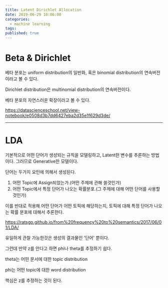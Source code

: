 ```yaml
---
title: Latent Dirichlet Allocation
date: 2019-06-29 10:06:00
categories:
  - machine learning
tags:
published: true
---
```


# Beta & Dirichlet

베타 분포는 uniform distribution의 일반화, 혹은 binomial distribution의 연속버전이라고 볼 수 있다.

Dirichlet distribution은 multinomial distribution의 연속버전이다.

베타 분포의 자연스러운 확장이라고 볼 수 있다.

https://datascienceschool.net/view-notebook/e0508d3b7dd6427eba2d35e1f629d3de/

---

# LDA

기본적으로 어떤 단어가 생성되는 규칙을 모델링하고, Latent한 변수를 추론하는 방법이다. 그러므로 Generative한 모델이다.

단어는 두가지 요인에 의해서 생성된다.

1. 어떤 Topic에 Assign되었는가.(어떤 주제에 관해 쓸것인가)
2. 어떤 Topic에서 특정 단어가 나오는 확률분포.(그 주제에 대해 어떤 단어를 사용할 것인가)

이를 반대로 적용해 어떤 단어가 어떤 토픽에 해당하는지, 토픽에 대해 특정 단어가 나오는 확률 분포에 대해서 추론한다.

https://ratsgo.github.io/from%20frequency%20to%20semantics/2017/06/01/LDA/

유일하게 관찰 가능한것은 생성의 결과물인 '단어' 뿐이다.

그런데 만약 z를 안다고 하면 phi나 theta를 추정하기 쉽다.

theta는 어떤 문서에 대한 topic distribution

phi는 어떤 topic에 대한 word distribution

핵심은 z를 추정하는 것이 된다.
